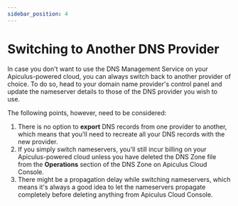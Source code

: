 ```yaml
---
sidebar_position: 4
---
```

# Switching to Another DNS Provider

In case you don't want to use the DNS Management Service on your Apiculus-powered cloud, you can always switch back to another provider of choice. To do so, head to your domain name provider's control panel and update the nameserver details to those of the DNS provider you wish to use.

The following points, however, need to be considered:

1. There is no option to **export** DNS records from one provider to another, which means that you'll need to recreate all your DNS records with the new provider.
2. If you simply switch nameservers, you'll still incur billing on your Apiculus-powered cloud unless you have deleted the DNS Zone file from the **Operations** section of the DNS Zone on Apiculus Cloud Console.
3. There might be a propagation delay while switching nameservers, which means it's always a good idea to let the nameservers propagate completely before deleting anything from Apiculus Cloud Console.





